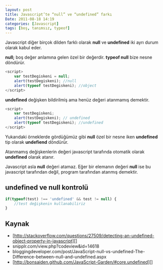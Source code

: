 ```yaml
---
layout: post
title: Javascript’te “null” ve “undefined” farkı
Date: 2011-08-18 14:19
categories: [Javascript]
tags: [boş, tanımsız, typeof]
---
```


Javascript diğer birçok dilden farklı olarak **null** ve **undefined**
iki ayrı durum olarak kabul eder.

**null;** boş değer anlamına gelen özel bir değerdir. **typeof null**
bize nesne döndürür.

```javascript
<script>
	var testDegiskeni = null;
	alert(testDegiskeni); //null
	alert(typeof testDegiskeni); //object
</script>
```

**undefined** değişken bildirilmiş ama henüz değeri atanmamış demektir.

```javascript
<script>
	var testDegiskeni;
	alert(testDegiskeni); // undefined
	alert(typeof testDegiskeni); //undefined
</script>
```


Yukarıdaki örneklerde gördüğümüz gibi **null** özel bir nesne iken
**undefined** tip olarak **undefiend** döndürür.

Atanmamış değişkenlerin değeri javascript tarafında otomatik olarak
**undefined** olarak atanır.

Javascript asla **null** değeri atamaz. Eğer bir elemanın değeri
**null** ise bu javascript tarafından değil, program tarafından atanmış
demektir.

## undefined ve null kontrolü

```javascript
if(typeof(test) !== 'undefined' && test != null) {
	//test değişkenin kullanabiliriz
}
```

## Kaynak

-   [http://stackoverflow.com/questions/27509/detecting-an-undefined-object-property-in-javascript][]
-   snipplr.com/view.php?codeview&id=14618
-   bloggingdeveloper.com/post/JavaScript-null-vs-undefined-The-Difference-between-null-and-undefined.aspx
-   [http://bonsaiden.github.com/JavaScript-Garden/#core.undefined][]

  [http://stackoverflow.com/questions/27509/detecting-an-undefined-object-property-in-javascript]: http://stackoverflow.com/questions/27509/detecting-an-undefined-object-property-in-javascript
  [http://bonsaiden.github.com/JavaScript-Garden/#core.undefined]: http://bonsaiden.github.com/JavaScript-Garden/#core.undefined
